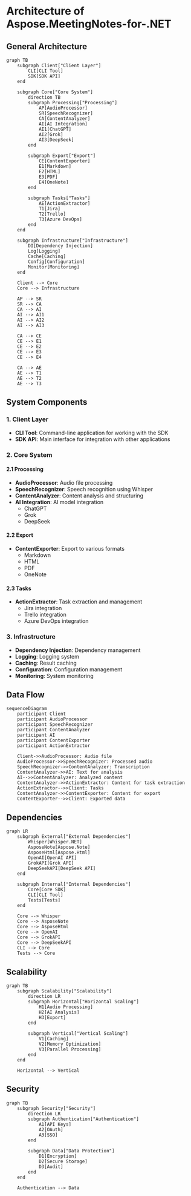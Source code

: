 # Architecture of Aspose.MeetingNotes-for-.NET

## General Architecture

```mermaid
graph TB
    subgraph Client["Client Layer"]
        CLI[CLI Tool]
        SDK[SDK API]
    end

    subgraph Core["Core System"]
        direction TB
        subgraph Processing["Processing"]
            AP[AudioProcessor]
            SR[SpeechRecognizer]
            CA[ContentAnalyzer]
            AI[AI Integration]
            AI1[ChatGPT]
            AI2[Grok]
            AI3[DeepSeek]
        end

        subgraph Export["Export"]
            CE[ContentExporter]
            E1[Markdown]
            E2[HTML]
            E3[PDF]
            E4[OneNote]
        end

        subgraph Tasks["Tasks"]
            AE[ActionExtractor]
            T1[Jira]
            T2[Trello]
            T3[Azure DevOps]
        end
    end

    subgraph Infrastructure["Infrastructure"]
        DI[Dependency Injection]
        Log[Logging]
        Cache[Caching]
        Config[Configuration]
        Monitor[Monitoring]
    end

    Client --> Core
    Core --> Infrastructure

    AP --> SR
    SR --> CA
    CA --> AI
    AI --> AI1
    AI --> AI2
    AI --> AI3

    CA --> CE
    CE --> E1
    CE --> E2
    CE --> E3
    CE --> E4

    CA --> AE
    AE --> T1
    AE --> T2
    AE --> T3
```

## System Components

### 1. Client Layer
- **CLI Tool**: Command-line application for working with the SDK
- **SDK API**: Main interface for integration with other applications

### 2. Core System

#### 2.1 Processing
- **AudioProcessor**: Audio file processing
- **SpeechRecognizer**: Speech recognition using Whisper
- **ContentAnalyzer**: Content analysis and structuring
- **AI Integration**: AI model integration
  - ChatGPT
  - Grok
  - DeepSeek

#### 2.2 Export
- **ContentExporter**: Export to various formats
  - Markdown
  - HTML
  - PDF
  - OneNote

#### 2.3 Tasks
- **ActionExtractor**: Task extraction and management
  - Jira integration
  - Trello integration
  - Azure DevOps integration

### 3. Infrastructure
- **Dependency Injection**: Dependency management
- **Logging**: Logging system
- **Caching**: Result caching
- **Configuration**: Configuration management
- **Monitoring**: System monitoring

## Data Flow

```mermaid
sequenceDiagram
    participant Client
    participant AudioProcessor
    participant SpeechRecognizer
    participant ContentAnalyzer
    participant AI
    participant ContentExporter
    participant ActionExtractor

    Client->>AudioProcessor: Audio file
    AudioProcessor->>SpeechRecognizer: Processed audio
    SpeechRecognizer->>ContentAnalyzer: Transcription
    ContentAnalyzer->>AI: Text for analysis
    AI-->>ContentAnalyzer: Analyzed content
    ContentAnalyzer->>ActionExtractor: Content for task extraction
    ActionExtractor-->>Client: Tasks
    ContentAnalyzer->>ContentExporter: Content for export
    ContentExporter-->>Client: Exported data
```

## Dependencies

```mermaid
graph LR
    subgraph External["External Dependencies"]
        Whisper[Whisper.NET]
        AsposeNote[Aspose.Note]
        AsposeHtml[Aspose.Html]
        OpenAI[OpenAI API]
        GrokAPI[Grok API]
        DeepSeekAPI[DeepSeek API]
    end

    subgraph Internal["Internal Dependencies"]
        Core[Core SDK]
        CLI[CLI Tool]
        Tests[Tests]
    end

    Core --> Whisper
    Core --> AsposeNote
    Core --> AsposeHtml
    Core --> OpenAI
    Core --> GrokAPI
    Core --> DeepSeekAPI
    CLI --> Core
    Tests --> Core
```

## Scalability

```mermaid
graph TB
    subgraph Scalability["Scalability"]
        direction LR
        subgraph Horizontal["Horizontal Scaling"]
            H1[Audio Processing]
            H2[AI Analysis]
            H3[Export]
        end

        subgraph Vertical["Vertical Scaling"]
            V1[Caching]
            V2[Memory Optimization]
            V3[Parallel Processing]
        end
    end

    Horizontal --> Vertical
```

## Security

```mermaid
graph TB
    subgraph Security["Security"]
        direction LR
        subgraph Authentication["Authentication"]
            A1[API Keys]
            A2[OAuth]
            A3[SSO]
        end

        subgraph Data["Data Protection"]
            D1[Encryption]
            D2[Secure Storage]
            D3[Audit]
        end
    end

    Authentication --> Data
``` 
